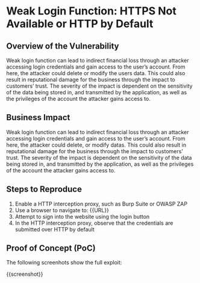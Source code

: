 # Weak Login Function: HTTPS Not Available or HTTP by Default

## Overview of the Vulnerability

Weak login function can lead to indirect financial loss through an attacker accessing login credentials and gain access to the user’s account. From here, the attacker could delete or modify the users data. This could also result in reputational damage for the business through the impact to customers’ trust. The severity of the impact is dependent on the sensitivity of the data being stored in, and transmitted by the application, as well as the privileges of the account the attacker gains access to.

## Business Impact

Weak login function can lead to indirect financial loss through an attacker accessing login credentials and gain access to the user’s account. From here, the attacker could delete, or modify datas. This could also result in reputational damage for the business through the impact to customers’ trust. The severity of the impact is dependent on the sensitivity of the data being stored in, and transmitted by the application, as well as the privileges of the account the attacker gains access to.

## Steps to Reproduce

1. Enable a HTTP interception proxy, such as Burp Suite or OWASP ZAP
1. Use a browser to navigate to: {{URL}}
1. Attempt to sign into the website using the login button
1. In the HTTP interception proxy, observe that the credentials are submitted over HTTP by default

## Proof of Concept (PoC)

The following screenhots show the full exploit:

{{screenshot}}
